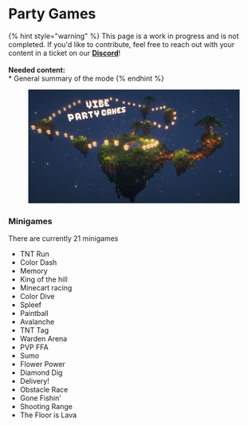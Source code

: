 # Party Games

{% hint style="warning" %}
This page is a work in progress and is not completed. If you'd like to contribute, feel free to reach out with your content in a ticket on our [**Discord**](../general/discord.md)!\
\
**Needed content:**\
\* General summary of the mode
{% endhint %}



<figure><img src="../.gitbook/assets/2023-09-03_01.35.20.png" alt=""><figcaption></figcaption></figure>

### Minigames

There are currently 21 minigames

* TNT Run
* Color Dash
* Memory
* King of the hill
* Minecart racing
* Color Dive
* Spleef
* Paintball
* Avalanche
* TNT Tag
* Warden Arena
* PVP FFA
* Sumo
* Flower Power
* Diamond Dig
* Delivery!
* Obstacle Race
* Gone Fishin'
* Shooting Range
* The Floor is Lava
